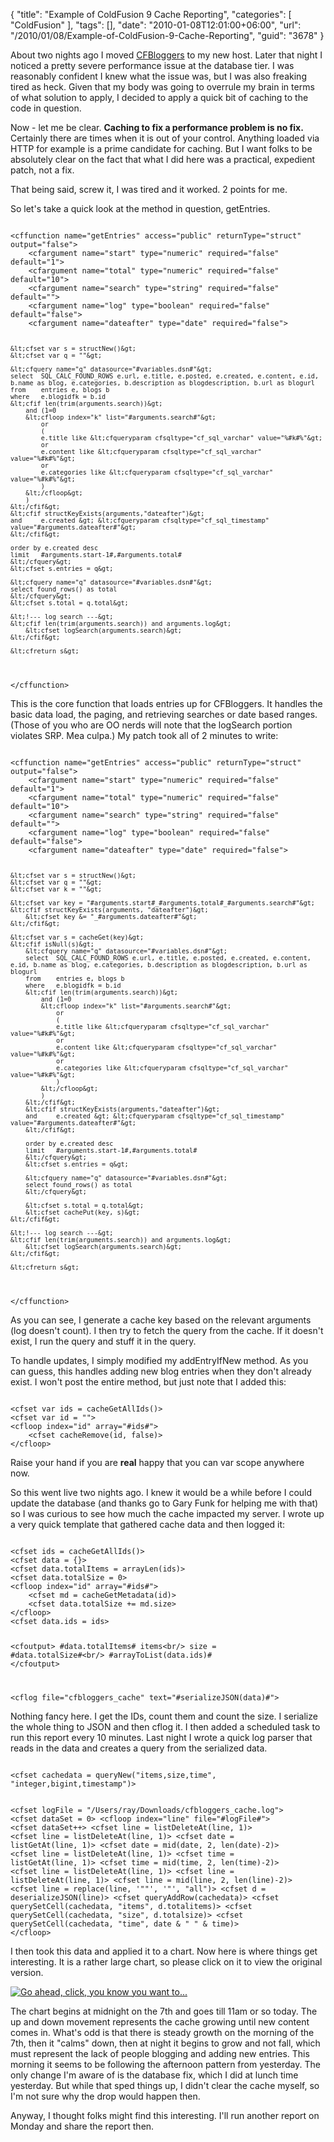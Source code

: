 {
	"title": "Example of ColdFusion 9 Cache Reporting",
	"categories": [
		"ColdFusion"
	],
	"tags": [],
	"date": "2010-01-08T12:01:00+06:00",
	"url": "/2010/01/08/Example-of-ColdFusion-9-Cache-Reporting",
	"guid": "3678"
}

About two nights ago I moved <a href="http://www.coldfusionbloggers.org">CFBloggers</a> to my new host. Later that night I noticed a pretty severe performance issue at the database tier. I was reasonably confident I knew what the issue was, but I was also freaking tired as heck. Given that my body was going to overrule my brain in terms of what solution to apply, I decided to apply a quick bit of caching to the code in question.

<p/>
<!--more-->
Now - let me be clear. <b>Caching to fix a performance problem is no fix.</b> Certainly there are times when it is out of your control. Anything loaded via HTTP for example is a prime candidate for caching. But I want folks to be absolutely clear on the fact that what I did here was a practical, expedient patch, not a fix. 

<p>

That being said, screw it, I was tired and it worked. 2 points for me. 

<p>

So let's take a quick look at the method in question, getEntries.

<p>

<code>
&lt;cffunction name="getEntries" access="public" returnType="struct" output="false"&gt;
	&lt;cfargument name="start" type="numeric" required="false" default="1"&gt;
	&lt;cfargument name="total" type="numeric" required="false" default="10"&gt;
	&lt;cfargument name="search" type="string" required="false" default=""&gt;
	&lt;cfargument name="log" type="boolean" required="false" default="false"&gt;
	&lt;cfargument name="dateafter" type="date" required="false"&gt;

	&lt;cfset var s = structNew()&gt;
	&lt;cfset var q = ""&gt;

	&lt;cfquery name="q" datasource="#variables.dsn#"&gt;
	select	SQL_CALC_FOUND_ROWS e.url, e.title, e.posted, e.created, e.content, e.id, b.name as blog, e.categories, b.description as blogdescription, b.url as blogurl
	from	entries e, blogs b
	where	e.blogidfk = b.id
	&lt;cfif len(trim(arguments.search))&gt;
		and (1=0
		&lt;cfloop index="k" list="#arguments.search#"&gt;
			or
			(
			e.title like &lt;cfqueryparam cfsqltype="cf_sql_varchar" value="%#k#%"&gt;
			or
			e.content like &lt;cfqueryparam cfsqltype="cf_sql_varchar" value="%#k#%"&gt;
			or
			e.categories like &lt;cfqueryparam cfsqltype="cf_sql_varchar" value="%#k#%"&gt;
			)
		&lt;/cfloop&gt;
		)
	&lt;/cfif&gt;
	&lt;cfif structKeyExists(arguments,"dateafter")&gt;
	and 	e.created &gt; &lt;cfqueryparam cfsqltype="cf_sql_timestamp" value="#arguments.dateafter#"&gt;
	&lt;/cfif&gt;

	order by e.created desc
	limit	#arguments.start-1#,#arguments.total#
	&lt;/cfquery&gt;
	&lt;cfset s.entries = q&gt;

	&lt;cfquery name="q" datasource="#variables.dsn#"&gt;
	select found_rows() as total
	&lt;/cfquery&gt;
	&lt;cfset s.total = q.total&gt;

	&lt;!--- log search ---&gt;
	&lt;cfif len(trim(arguments.search)) and arguments.log&gt;
		&lt;cfset logSearch(arguments.search)&gt;
	&lt;/cfif&gt;

	&lt;cfreturn s&gt;
&lt;/cffunction&gt;
</code>

<p>

This is the core function that loads entries up for CFBloggers. It handles the basic data load, the paging, and retrieving searches or date based ranges. (Those of you who are OO nerds will note that the logSearch portion violates SRP. Mea culpa.) My patch took all of 2 minutes to write:

<p>

<code>
&lt;cffunction name="getEntries" access="public" returnType="struct" output="false"&gt;
	&lt;cfargument name="start" type="numeric" required="false" default="1"&gt;
	&lt;cfargument name="total" type="numeric" required="false" default="10"&gt;
	&lt;cfargument name="search" type="string" required="false" default=""&gt;
	&lt;cfargument name="log" type="boolean" required="false" default="false"&gt;
	&lt;cfargument name="dateafter" type="date" required="false"&gt;

	&lt;cfset var s = structNew()&gt;
	&lt;cfset var q = ""&gt;
	&lt;cfset var k = ""&gt;

	&lt;cfset var key = "#arguments.start#_#arguments.total#_#arguments.search#"&gt;
	&lt;cfif structKeyExists(arguments, "dateafter")&gt;
		&lt;cfset key &= "_#arguments.dateafter#"&gt;
	&lt;/cfif&gt;

	&lt;cfset var s = cacheGet(key)&gt;
	&lt;cfif isNull(s)&gt;
		&lt;cfquery name="q" datasource="#variables.dsn#"&gt;
		select	SQL_CALC_FOUND_ROWS e.url, e.title, e.posted, e.created, e.content, e.id, b.name as blog, e.categories, b.description as blogdescription, b.url as blogurl
		from	entries e, blogs b
		where	e.blogidfk = b.id
		&lt;cfif len(trim(arguments.search))&gt;
			and (1=0
			&lt;cfloop index="k" list="#arguments.search#"&gt;
				or
				(
				e.title like &lt;cfqueryparam cfsqltype="cf_sql_varchar" value="%#k#%"&gt;
				or
				e.content like &lt;cfqueryparam cfsqltype="cf_sql_varchar" value="%#k#%"&gt;
				or
				e.categories like &lt;cfqueryparam cfsqltype="cf_sql_varchar" value="%#k#%"&gt;
				)
			&lt;/cfloop&gt;
			)
		&lt;/cfif&gt;
		&lt;cfif structKeyExists(arguments,"dateafter")&gt;
		and 	e.created &gt; &lt;cfqueryparam cfsqltype="cf_sql_timestamp" value="#arguments.dateafter#"&gt;
		&lt;/cfif&gt;

		order by e.created desc
		limit	#arguments.start-1#,#arguments.total#
		&lt;/cfquery&gt;
		&lt;cfset s.entries = q&gt;

		&lt;cfquery name="q" datasource="#variables.dsn#"&gt;
		select found_rows() as total
		&lt;/cfquery&gt;

		&lt;cfset s.total = q.total&gt;
		&lt;cfset cachePut(key, s)&gt;
	&lt;/cfif&gt;

	&lt;!--- log search ---&gt;
	&lt;cfif len(trim(arguments.search)) and arguments.log&gt;
		&lt;cfset logSearch(arguments.search)&gt;
	&lt;/cfif&gt;

	&lt;cfreturn s&gt;
&lt;/cffunction&gt;
</code>

<p>

As you can see, I generate a cache key based on the relevant arguments (log doesn't count). I then try to fetch the query from the cache. If it doesn't exist, I run the query and stuff it in the query. 

<p>

To handle updates, I simply modified my addEntryIfNew method. As you can guess, this handles adding new blog entries when they don't already exist. I won't post the entire method, but just note that I added this:

<code>
&lt;cfset var ids = cacheGetAllIds()&gt;
&lt;cfset var id = ""&gt;
&lt;cfloop index="id" array="#ids#"&gt;
	&lt;cfset cacheRemove(id, false)&gt;
&lt;/cfloop&gt;
</code>

<p>

Raise your hand if you are <b>real</b> happy that you can var scope anywhere now. 

<p>

So this went live two nights ago. I knew it would be a while before I could update the database (and thanks go to Gary Funk for helping me with that) so I was curious to see how much the cache impacted my server. I wrote up a very quick template that gathered cache data and then logged it:

<code>
&lt;cfset ids = cacheGetAllIds()&gt;
&lt;cfset data = {}&gt;
&lt;cfset data.totalItems = arrayLen(ids)&gt;
&lt;cfset data.totalSize = 0&gt;
&lt;cfloop index="id" array="#ids#"&gt;
	&lt;cfset md = cacheGetMetadata(id)&gt;
	&lt;cfset data.totalSize += md.size&gt;
&lt;/cfloop&gt;
&lt;cfset data.ids = ids&gt;

&lt;cfoutput&gt;
#data.totalItems# items&lt;br/&gt;
size = #data.totalSize#&lt;br/&gt;
#arrayToList(data.ids)#
&lt;/cfoutput&gt;

&lt;cflog file="cfbloggers_cache" text="#serializeJSON(data)#"&gt;
</code>

<p>

Nothing fancy here. I get the IDs, count them and count the size. I serialize the whole thing to JSON and then cflog it. I then added a scheduled task to run this report every 10 minutes. Last night I wrote a quick log parser that reads in the data and creates a query from the serialized data.

<p>

<code>
&lt;cfset cachedata = queryNew("items,size,time", "integer,bigint,timestamp")&gt;

&lt;cfset logFile = "/Users/ray/Downloads/cfbloggers_cache.log"&gt;
&lt;cfset dataSet = 0&gt;
&lt;cfloop index="line" file="#logFile#"&gt;
	&lt;cfset dataSet++&gt;
	&lt;cfset line = listDeleteAt(line, 1)&gt;
	&lt;cfset line = listDeleteAt(line, 1)&gt;
	&lt;cfset date = listGetAt(line, 1)&gt;
	&lt;cfset date = mid(date, 2, len(date)-2)&gt;
	&lt;cfset line = listDeleteAt(line, 1)&gt;
	&lt;cfset time = listGetAt(line, 1)&gt;
	&lt;cfset time = mid(time, 2, len(time)-2)&gt;
	&lt;cfset line = listDeleteAt(line, 1)&gt;
	&lt;cfset line = listDeleteAt(line, 1)&gt;
	&lt;cfset line = mid(line, 2, len(line)-2)&gt;
	&lt;cfset line = replace(line, '""', '"', "all")&gt;
	&lt;cfset d = deserializeJSON(line)&gt;
	&lt;cfset queryAddRow(cachedata)&gt;
	&lt;cfset querySetCell(cachedata, "items", d.totalitems)&gt;
	&lt;cfset querySetCell(cachedata, "size", d.totalsize)&gt;
	&lt;cfset querySetCell(cachedata, "time", date & " " & time)&gt;
&lt;/cfloop&gt;
</code>

<p>

I then took this data and applied it to a chart. Now here is where things get interesting. It is a rather large chart, so please click on it to view the original version.

<p>

<a href="http://www.raymondcamden.com/images/cachereportorig.png"><img src="http://static.raymondcamden.com/images/cfjedi/cachereportsmall.png" title="Go ahead, click, you know you want to..." /></a>

<p>

The chart begins at midnight on the 7th and goes till 11am or so today. The up and down movement represents the cache growing until new content comes in. What's odd is that there is steady growth on the morning of the 7th, then it "calms" down, then at night it begins to grow and not fall, which must represent the lack of people blogging and adding new entries. This morning it seems to be following the afternoon pattern from yesterday. The only change I'm aware of is the database fix, which I did at lunch time yesterday. But while that sped things up, I didn't clear the cache myself, so I'm not sure why the drop would happen then.

<p>

Anyway, I thought folks might find this interesting. I'll run another report on Monday and share the report then.